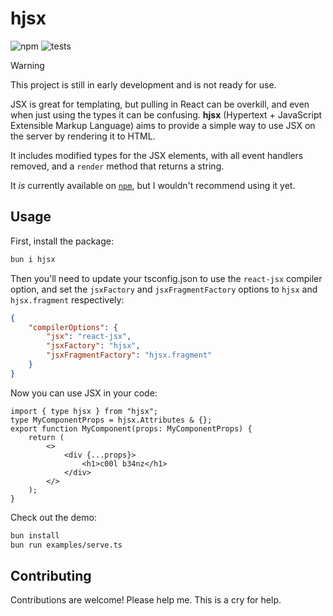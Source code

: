 # hjsx

![npm](https://img.shields.io/npm/v/hjsx?style=flat-square)
![tests](https://img.shields.io/badge/tests-passing-green?style=for-the-badge)

> [!WARNING]  
> This project is still in early development and is not ready for use.

JSX is great for templating, but pulling in React can be overkill, and even when just using the types it can be confusing. **hjsx** (Hypertext + JavaScript Extensible Markup Language) aims to provide a simple way to use JSX on the server by rendering it to HTML.

It includes modified types for the JSX elements, with all event handlers removed, and a `render` method that returns a string.

It _is_ currently available on [`npm`](https://www.npmjs.com/package/hjsx), but I wouldn't recommend using it yet.

## Usage

First, install the package:

```bash
bun i hjsx
```

Then you'll need to update your tsconfig.json to use the `react-jsx` compiler option, and set the `jsxFactory` and `jsxFragmentFactory` options to `hjsx` and `hjsx.fragment` respectively:

```json
{
    "compilerOptions": {
        "jsx": "react-jsx",
        "jsxFactory": "hjsx",
        "jsxFragmentFactory": "hjsx.fragment"
    }
}
```

Now you can use JSX in your code:

```tsx
import { type hjsx } from "hjsx";
type MyComponentProps = hjsx.Attributes & {};
export function MyComponent(props: MyComponentProps) {
    return (
        <>
            <div {...props}>
                <h1>c00l b34nz</h1>
            </div>
        </>
    );
}
```

Check out the demo:

```bash
bun install
bun run examples/serve.ts
```

## Contributing

Contributions are welcome! Please help me. This is a cry for help.

